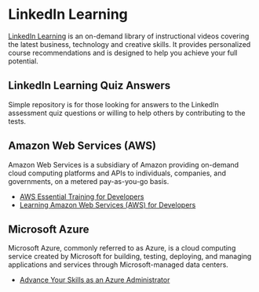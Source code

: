 # LinkedIn Learning

[LinkedIn Learning](https://www.linkedin.com/learning) is an on-demand library of instructional videos covering the latest business, technology and creative skills. It provides personalized course recommendations and is designed to help you achieve your full potential.

## LinkedIn Learning Quiz Answers

Simple repository is for those looking for answers to the LinkedIn assessment quiz questions or willing to help others by contributing to the tests.

## Amazon Web Services (AWS) 

Amazon Web Services is a subsidiary of Amazon providing on-demand cloud computing platforms and APIs to individuals, companies, and governments, on a metered pay-as-you-go basis.

- [AWS Essential Training for Developers](aws/aws-essential-training-for-developers.md)
- [Learning Amazon Web Services (AWS) for Developers](aws/learning-amazon-web-services-for-developers.md)

## Microsoft Azure

Microsoft Azure, commonly referred to as Azure, is a cloud computing service created by Microsoft for building, testing, deploying, and managing applications and services through Microsoft-managed data centers.

- [Advance Your Skills as an Azure Administrator](microsoft-azure/advance-your-skills-as-an-azure-administrator)

